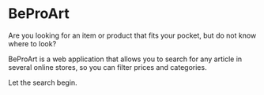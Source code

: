# BeProArt

Are you looking for an item or product that fits your pocket, but do not know where to look?

BeProArt is a web application that allows you to search for any article in several online stores, so you can filter prices and categories.

Let the search begin.
